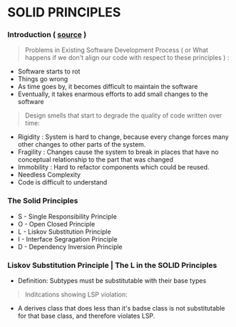 # SOLID PRINCIPLES

### Introduction  ( [source](https://www.youtube.com/watch?v=7wd-p20Fkbs) )
> Problems in Existing Software Development Process ( or What happens if we don't align our code with respect to these principles ) :   
* Software starts to rot
* Things go wrong
* As time goes by, it becomes difficult to maintain the software
* Eventually, it takes enarmous efforts to add small changes to the software

> Design smells that start to degrade the quality of code written over time:    
* Rigidity : System is hard to change, because every change forces many other changes to other parts of the system.
* Fragility : Changes cause the system to break in places that have no conceptual relationship to the part that was changed
* Immobility : Hard to refactor components which could be reused.
* Needless Complexity
* Code is difficult to understand

### The Solid Principles    
* S - Single Responsibility Principle
* O - Open Closed Principle
* L - Liskov Substitution Principle
* I - Interface Segragation Principle
* D - Dependency Inversion Principle


### Liskov Substitution Principle | The L in the SOLID Principles
* Definition: Subtypes must be substitutable with their base types    
> Inditcations showing LSP violation:     
* A derives class that does less than it's badse class is not substitutable for that base class, and therefore violates LSP.
